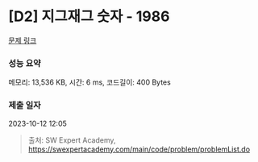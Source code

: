 # [D2] 지그재그 숫자 - 1986 

[문제 링크](https://swexpertacademy.com/main/code/problem/problemDetail.do?contestProbId=AV5PxmBqAe8DFAUq) 

### 성능 요약

메모리: 13,536 KB, 시간: 6 ms, 코드길이: 400 Bytes

### 제출 일자

2023-10-12 12:05



> 출처: SW Expert Academy, https://swexpertacademy.com/main/code/problem/problemList.do